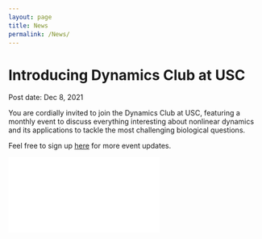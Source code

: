 ```yaml
---
layout: page
title: News
permalink: /News/
---
```


# Introducing Dynamics Club at USC
Post date: Dec 8, 2021

You are cordially invited to join the Dynamics Club at USC, featuring a monthly event to discuss everything interesting about nonlinear dynamics and its applications to tackle the most challenging biological questions. 

Feel free to sign up [here](https://forms.gle/zvwmxyHC8XhYZZx77) for more event updates.

![DynamicsClub](/images/DynamicsClub.pdf)
